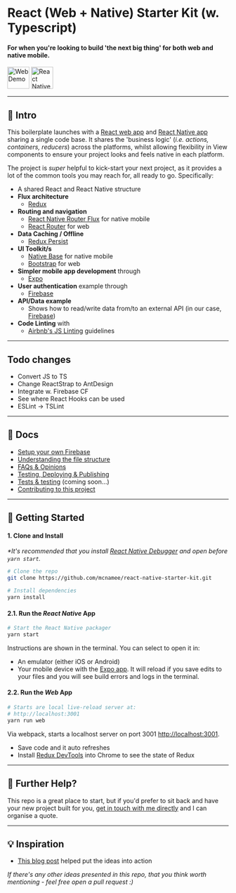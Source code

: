 # React (Web + Native) Starter Kit (w. Typescript)

#### For when you're looking to build 'the next big thing' for both web and native mobile.

<a href="http://react-boilerplate.mcnam.ee/"><img src="/docs/web-demo.jpg" alt="Web Demo" height="50" /></a>
<a href="https://expo.io/@mcnamee/react-native-starter-kit"><img src="/docs/expo-demo.jpg" alt="React Native Expo Demo" height="50" /></a>

---

## 👋 Intro

This boilerplate launches with a [React web app](https://reactjs.org/) and [React Native app](https://facebook.github.io/react-native/) sharing a single code base. It shares the 'business logic' (_i.e. actions, containers, reducers_) across the platforms, whilst allowing flexibility in View components to ensure your project looks and feels native in each platform.

The project is _super_ helpful to kick-start your next project, as it provides a lot of the common tools you may reach for, all ready to go. Specifically:

- A shared React and React Native structure
- __Flux architecture__
    - [Redux](https://redux.js.org/docs/introduction/)
- __Routing and navigation__
    - [React Native Router Flux](https://github.com/aksonov/react-native-router-flux) for native mobile
    - [React Router](https://github.com/ReactTraining/react-router) for web
- __Data Caching / Offline__
    - [Redux Persist](https://github.com/rt2zz/redux-persist)
- __UI Toolkit/s__
    - [Native Base](https://nativebase.io/) for native mobile
    - [Bootstrap](https://getbootstrap.com/) for web
- __Simpler mobile app development__ through
    - [Expo](https://expo.io/)
- __User authentication__ example through
    - [Firebase](https://firebase.google.com/)
- __API/Data example__
    - Shows how to read/write data from/to an external API (in our case, [Firebase](https://firebase.google.com/))
- __Code Linting__ with
    - [Airbnb's JS Linting](https://github.com/airbnb/javascript) guidelines

---

## Todo changes

- Convert JS to TS
- Change ReactStrap to AntDesign
- Integrate w. Firebase CF
- See where React Hooks can be used
- ESLint -> TSLint

---

## 📖 Docs

- [Setup your own Firebase](/docs/firebase.md)
- [Understanding the file structure](/docs/file-structure.md)
- [FAQs & Opinions](/docs/faqs.md)
- [Testing, Deploying & Publishing](/docs/publishing.md)
- [Tests & testing](/docs/testing.md) (coming soon...)
- [Contributing to this project](/docs/contributing.md)

---

## 🚀 Getting Started

#### 1. Clone and Install

_*It's recommended that you install [React Native Debugger](https://github.com/jhen0409/react-native-debugger/releases) and open before `yarn start`._

```bash
# Clone the repo
git clone https://github.com/mcnamee/react-native-starter-kit.git

# Install dependencies
yarn install
```

#### 2.1. Run the _React Native_ App

```bash
# Start the React Native packager
yarn start
```

Instructions are shown in the terminal. You can select to open it in:

- An emulator (either iOS or Android)
- Your mobile device with the [Expo app](https://expo.io/). It will reload if you save edits to your files and you will see build errors and logs in the terminal.

#### 2.2. Run the _Web_ App

```bash
# Starts are local live-reload server at:
# http://localhost:3001
yarn run web
```

Via webpack, starts a localhost server on port 3001 [http://localhost:3001](http://localhost:3001).

- Save code and it auto refreshes
- Install [Redux DevTools](https://chrome.google.com/webstore/detail/redux-devtools/lmhkpmbekcpmknklioeibfkpmmfibljd?hl=en) into Chrome to see the state of Redux

---

## 👊 Further Help?

This repo is a great place to start, but if you'd prefer to sit back and have your new project built for you, [get in touch with me directly](https://mcnam.ee) and I can organise a quote.

---

## 💡 Inspiration

- [This blog post](http://jkaufman.io/react-web-native-codesharing/) helped put the ideas into action

_If there's any other ideas presented in this repo, that you think worth mentioning - feel free open a pull request :)_
